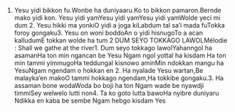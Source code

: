 1. Yesu yidi bikkon fu.Wonbe ha duniyaaru.Ko to bikkon pamaron.Bernde mako yidi kon. Yesu yidi yamYesu yidi yamYesu yidi yamWolde yeci mi dum 2. Yesu hikki ma yonkiO yidi a joga kiLabdum tal sa’i mada fuTokka foroy gongaku3. Yesu on woni boddoAn o yidi hisnugoTo a acan kalludumE tokkan wolde ha tum 2 DUM SEYO TOKKAGO LAWOLMélodie : Shall we gathe at the river1. Dum seyo tokkago lawolYahanngol ha asamanHa ton min ngancan be Yesu Ngam ngol yottal ha kisdam Ha ton min tammi yimmugoHa teddungal kisnowo aminMin ndokkan mangu ha YesuNgam ngendam o hokkan en 2. Ha nyalade Yesu wartan,Be malayka’en makoO tammi hokkago ngendam,Ha tokkibe gongaku.3. Ha assaman bone wodaWoda bo boji ha ton Ngam wade be nyawdji timmiSey welwelo lutti non4. Ta ko goto lutta bawoHa nyibre duniyaru Ndikka en kaba be sembe Ngam hebgo kisdam Yes 
